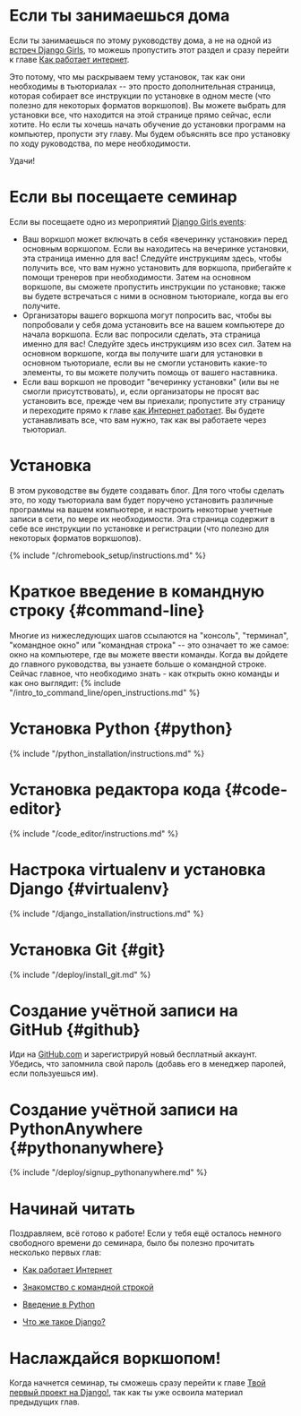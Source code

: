 # Если ты занимаешься дома

Если ты занимаешься по этому руководству дома, а не на одной из [встреч Django Girls](https://djangogirls.org/events/), то можешь пропустить этот раздел и сразу перейти к главе [Как работает интернет](../how_the_internet_works/README.md).

Это потому, что мы раскрываем тему установок, так как они необходимы в тьюториалах -- это просто дополнительная страница, которая собирает все инструкции по установке в одном месте (что полезно для некоторых форматов воркшопов). Вы можете выбрать для установки все, что находится на этой странице прямо сейчас, если хотите. Но если ты хочешь начать обучение до установки программ на компьютер, пропусти эту главу. Мы будем объяснять все про установку по ходу руководства, по мере необходимости.

Удачи!

# Если вы посещаете семинар

Если вы посещаете одно из мероприятий [Django Girls events](https://djangogirls.org/events/):

* Ваш воркшоп может включать в себя «вечеринку установки» перед основным воркшопом. Если вы находитесь на вечеринке установки, эта страница именно для вас! Следуйте инструкциям здесь, чтобы получить все, что вам нужно установить для воркшопа, прибегайте к помощи тренеров при необходимости. Затем на основном воркшопе, вы сможете пропустить инструкции по установке; также вы будете встречаться с ними в основном тьюториале, когда вы его получите.
* Организаторы вашего воркшопа могут попросить вас, чтобы вы попробовали у себя дома установить все на вашем компьютере до начала воркшопа. Если вас попросили сделать, эта страница именно для вас! Следуйте здесь инструкциям изо всех сил. Затем на основном воркшопе, когда вы получите шаги для установки в основном тьюториале, если вы не смогли установить какие-то элементы, то вы можете получить помощь от вашего наставника.
* Если ваш воркшоп не проводит "вечеринку установки" (или вы не смогли присутствовать), и, если организаторы не просят вас установить все, прежде чем вы приехали; пропустите эту страницу и переходите прямо к главе [как Интернет работает](../how_the_internet_works/README.md). Вы будете устанавливать все, что вам нужно, так как вы работаете через тьюториал.

# Установка

В этом руководстве вы будете создавать блог. Для того чтобы сделать это, по ходу тьюториала вам будет поручено установить различные программы на вашем компьютере, и настроить некоторые учетные записи в сети, по мере их необходимости. Эта страница содержит в себе все инструкции по установке и регистрации (что полезно для некоторых форматов воркшопов).

<!--sec data-title="Chromebook setup (if you're using one)"
data-id="chromebook_setup" data-collapse=true ces-->
{% include "/chromebook_setup/instructions.md" %}
<!--endsec-->

# Краткое введение в командную строку {#command-line}

Многие из нижеследующих шагов ссылаются на "консоль", "терминал", "командное окно" или "командная строка" -- это означает то же самое: окно на компьютере, где вы можете ввести команды. Когда вы дойдете до главного руководства, вы узнаете больше о командной строке. Сейчас главное, что необходимо знать - как открыть окно команды и как оно выглядит: {% include "/intro_to_command_line/open_instructions.md" %}

# Установка Python {#python}

{% include "/python_installation/instructions.md" %}

# Установка редактора кода {#code-editor}

{% include "/code_editor/instructions.md" %}

# Настрока virtualenv и установка Django {#virtualenv}

{% include "/django_installation/instructions.md" %}

# Установка Git {#git}

{% include "/deploy/install_git.md" %}

# Создание учётной записи на GitHub {#github}

Иди на [GitHub.com](https://www.github.com) и зарегистрируй новый бесплатный аккаунт. Убедись, что запомнила свой пароль (добавь его в менеджер паролей, если пользуешься им).

# Создание учётной записи на PythonAnywhere {#pythonanywhere}

{% include "/deploy/signup_pythonanywhere.md" %}

# Начинай читать

Поздравляем, всё готово к работе! Если у тебя ещё осталось немного свободного времени до семинара, было бы полезно прочитать несколько первых глав:

* [Как работает Интернет](../how_the_internet_works/README.md)

* [Знакомство с командной строкой](../intro_to_command_line/README.md)

* [Введение в Python](../python_introduction/README.md)

* [Что же такое Django?](../django/README.md)

# Наслаждайся воркшопом!

Когда начнется семинар, ты сможешь сразу перейти к главе [Твой первый проект на Django!](../django_start_project/README.md), так как ты уже освоила материал предыдущих глав.